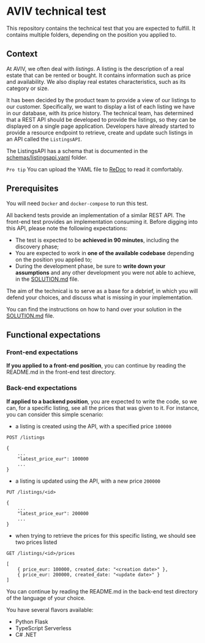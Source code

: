 # AVIV technical test

This repository contains the technical test that you are expected to fulfill. It contains multiple folders, depending
on the position you applied to.

## Context

At AVIV, we often deal with _listings_. A listing is the description of a real estate that can be rented or bought. It
contains information such as price and availability. We also display real estates characteristics, such as its category
or size.

It has been decided by the product team to provide a view of our listings to our customer. Specifically, we want to display
a list of each listing we have in our database, with its price history. The technical team, has determined that a REST
API should be developed to provide the listings, so they can be displayed on a single page application. Developers have
already started to provide a resource endpoint to retrieve, create and update such listings in an API called the
`ListingsAPI`.

The ListingsAPI has a schema that is documented in the [schemas/listingsapi.yaml](./schemas/listingsapi.yaml) folder.

`Pro tip` You can upload the YAML file to [ReDoc](https://redocly.github.io/redoc/) to read it comfortably.

## Prerequisites

You will need `Docker` and `docker-compose` to run this test.

All backend tests provide an implementation of a similar REST API. The front-end test provides an implementation 
consuming it. Before digging into this API, please note the following expectations:

- The test is expected to be **achieved in 90 minutes**, including the discovery phase;
- You are expected to work in **one of the available codebase** depending on the position you applied to;
- During the development phase, be sure to **write down your assumptions** and any other development you were not
  able to achieve, in the [SOLUTION.md](./SOLUTION.md) file.

The aim of the technical is to serve as a base for a debrief, in which you will defend your choices, and discuss what is
missing in your implementation.

You can find the instructions on how to hand over your solution in the [SOLUTION.md](./SOLUTION.md) file.

## Functional expectations

### Front-end expectations

**If you applied to a front-end position**, you can continue by reading the README.md in the front-end test directory.

### Back-end expectations

**If applied to a backend position**, you are expected to write the code, so we can, for a specific listing,
see all the prices that was given to it. For instance, you can consider this simple scenario:

- a listing is created using the API, with a specified price `100000`

```
POST /listings

{
    ...
    "latest_price_eur": 100000
    ...
}
```

- a listing is updated using the API, with a new price `200000`

```
PUT /listings/<id>

{
    ...
    "latest_price_eur": 200000
    ...
}
```

- when trying to retrieve the prices for this specific listing, we should see two prices listed

```
GET /listings/<id>/prices

[
    { price_eur: 100000, created_date: "<creation date>" },
    { price_eur: 200000, created_date: "<update date>" }
]
```

You can continue by reading the README.md in the back-end test directory of the language of your choice.

You have several flavors available:
- Python Flask
- TypeScript Serverless
- C# .NET
